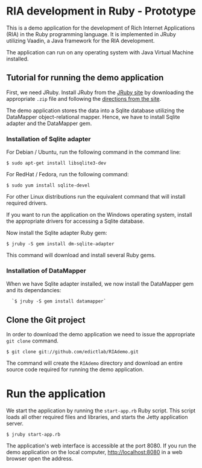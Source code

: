 # RIA development in Ruby - Prototype

This is a demo application for the development of Rich Internet Applications (RIA) in the Ruby programming language. It is implemented in JRuby utilizing Vaadin, a Java framework for the RIA development.

The application can run on any operating system with Java Virtual Machine installed.

## Tutorial for running the demo application

First, we need JRuby.
Install JRuby from the [JRuby site](http://jruby.org) by downloading the appropriate `.zip` file and following the [directions from the site](http://jruby.org/#2).

The demo application stores the data into a Sqlite database utilizing the DataMapper object-relational mapper. Hence, we have to install Sqlite adapter and the DataMapper gem.

### Installation of Sqlite adapter
  For Debian / Ubuntu, run the following command in the command line:

  `$ sudo apt-get install libsqlite3-dev`

  For RedHat / Fedora, run the following command:

  `$ sudo yum install sqlite-devel`

For other Linux distributions run the equivalent command that will install required drivers. 

If you want to run the application on the Windows operating system, install the appropriate drivers for accessing a Sqlite database.

Now install the Sqlite adapter Ruby gem:

`$ jruby -S gem install dm-sqlite-adapter`

This command will download and install several Ruby gems.

### Installation of DataMapper
When we have Sqlite adapter installed, we now install the DataMapper gem and its dependancies:

      `$ jruby -S gem install datamapper`



## Clone the Git project
In order to download the demo application we need to issue the appropriate `git clone` command.

  `$ git clone git://github.com/edictlab/RIAdemo.git`

The command will create the `RIAdemo` directory and download an entire source code required for running the demo application.

# Run the application

We start the application by running the `start-app.rb` Ruby script. This script loads all other required files and libraries, and starts the Jetty application server.

  `$ jruby start-app.rb`

The application's web interface is accessible at the port 8080. If you run the demo application on the local computer, [http://localhost:8080](http://localhost:8080) in a web browser open the address.
